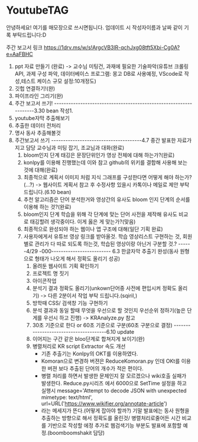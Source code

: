 # YoutubeTAG
안녕하세요! 여기를 매모장으로 쓰시면됩니다. 업데이트 시 작성자이름과 날짜 같이 기록 부탁드립니다:D

 주간 보고서 링크
https://1drv.ms/w/s!ArgcVB3lR-qchJxg08tft5Xbi-Cg0A?e=AaFBHC

1. ppt 자료 만들기 (완료) -> 교수님 미팅건, 과재에 필요한 기술파악(유튜브 크롤링API, 과제 구성 파악, 데이터베이스 프로그램: 몽고 DB로 사용예정, VScode로 작성,테스트 케이스 규모 설정:10개정도)
2. 깃헙 연결하기!(완)
3. 파이프라인 그리기(완)
4. 주간 보고서 쓰기!
------------------------------------------------------------------3.30 bean 작성1.
1. youtube자막 추출해보기
2. 추출한 데이터 전처리
3. 명사 동사 추출해볼것
4. 주간보고서 쓰기
   --------------------------------------4.7 
   중간 발표한 자료가지고 담당 교수님과 미팅 잡기, 조교님과 대화(완료)
   1. bloom인지 단계 태깅은 문장단위인가 영상 전체에 대해 하는가?(완료)
   2. konlpy를 이용해 진행했는데 이와 참고 github의 위키를 결합해 사용해 보는 것에 대해(완료)
   3. 최종적으로  계획서 이미지 처럼 지식 그래프를 구성한다면 어떻게 해야 하는가?(...?) -> 웹사이트 게획서 참고 후 수정사항 있을시 카톡이나 메일로 제안 부탁드립니다.(6.10 bean)
   4. 추천 알고리즘은 단어 분석한거와 영상간의 유사도 bloom 인지 단계의 순서를 이용해 하는 것?(완료)
   5. bloom인지 단계 학습을 위해 각 단계에 맞는 단어 사전을 제작해 유사도 비교로 태깅할려 생각중이다. 이게 옳은 게 맞는가?(맞음)
   6. 최종적으로 완성되야 하는 웹이나 앱 구조에 대해(일단 기획 완료)
   7. 사용자에게서 유튜브 영상 링크를 받아올것. 학습 영상리스트 구현하는 것, 회원별로 관리가 다 따로 되도록 하는것, 학습된 영상이랑 아닌거 구분할 것.? ------4/29
-000------------------------- 6.3 한글자막 추출기 완성(동사 원형으로 형태가 나오게 해서 정확도 올리기 성공)
      1. 올려둔 웹사이트 기획 확인하기
      2. 프로젝트 명 짓기
      3. 아이콘작업
      4. 분석기 결과 정확도 올리기(unkown단어중 사전에 편입시켜 정확도 올리기) -> 다른 2분이서 작업 부탁 드립니다.(sqiril,)
      5. 방학때 CSS/ 검색창 기능 구현하기
      6. 분석 결과과 동일 할때 무엇을 우선으로 할 것인지 우선순위 정하기(높은 단게를 우선시 하고 진행) -> KRAnalyze.py 참고
      7. 30초 기준으로 한다  or 60초 기준으로 구분(60초 구분으로 결정)
         --------------------------------------6.10 update
      9. 이어지는 구간 같은 bloo단계로 합쳐지게 보이기(완)
      10. 병렬처리로 KR script Extractor 속도 개선
          - 기존 추출기는 Konlpy의 OKT를 이용하였다.
          - Komoran으로 변경하 버젼은 ReduceKomoran.py 인데 OKt를 이용한 버젼 보다 추출된 단어의 개수가 적은 편이다.
          - 병렬 처리를 하면서 발생한 문제인지 잘 모르겠으나 wiki호출 실패가 발생한다. Reduce.py시리즈 에서 6000으로 SetTime 설정을 하고 실행시 message='Attempt to decode JSON with unexpected mimetype: text/html', url=URL('https://www.wikifier.org/annotate-article')
          - 라는 메세지가 뜬다.(어떻게 잡아야 할까?)
      기말 발표에는 동사 원형을 추출하는 방향으로 해서 정확도를 올린것/ 병렬처리로줄어든 시간 비교를 기반으로 작성할 에정
      추가로 웹검색기능 부분도 발표에 포함할 예정.(boomboomshakit 담당)
